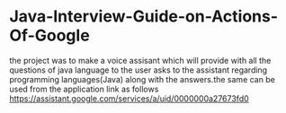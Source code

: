 # Java-Interview-Guide-on-Actions-Of-Google
the project was to make a voice assisant which will provide with all the questions of java language to the user asks to the assistant regarding programming languages(Java)  along with the answers.the same can be used from the application link as follows https://assistant.google.com/services/a/uid/0000000a27673fd0
